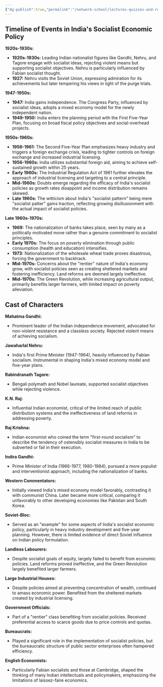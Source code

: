 ```yaml
---
{"dg-publish":true,"permalink":"/network-school/lectures-quizzes-and-references/briefs-timelines-and-study-guides/indian-history/indian-history-socialism-and-indian-economic-policy-timeline/"}
---
```



## Timeline of Events in India's Socialist Economic Policy

**1920s-1930s:**

- **1920s-1930s:** Leading Indian nationalist figures like Gandhi, Nehru, and Tagore engage with socialist ideas, rejecting violent means but supporting socialist objectives. Nehru is particularly influenced by Fabian socialist thought.
- **1927:** Nehru visits the Soviet Union, expressing admiration for its achievements but later tempering his views in light of the purge trials.

**1947-1950s:**

- **1947:** India gains independence. The Congress Party, influenced by socialist ideas, adopts a mixed economy model for the newly independent nation.
- **1949-1950:** India enters the planning period with the First Five-Year Plan, focusing on broad fiscal policy objectives and social-overhead projects.

**1950s-1960s:**

- **1956-1961:** The Second Five-Year Plan emphasizes heavy industry and triggers a foreign exchange crisis, leading to tighter controls on foreign exchange and increased industrial licensing.
- **1956-1960s:** India utilizes substantial foreign aid, aiming to achieve self-sustained growth within 25 years.
- **Early 1960s:** The Industrial Regulation Act of 1961 further elevates the approach of industrial licensing and targeting to a central principle.
- **Mid-1960s:** Doubts emerge regarding the efficacy of India's socialist policies as growth rates disappoint and income distribution remains skewed.
- **Late 1960s:** The witticism about India's "socialist pattern" being mere "socialist patter" gains traction, reflecting growing disillusionment with the actual impact of socialist policies.

**Late 1960s-1970s:**

- **1969:** The nationalization of banks takes place, seen by many as a politically motivated move rather than a genuine commitment to socialist principles.
- **Early 1970s:** The focus on poverty elimination through public consumption (health and education) intensifies.
- **1973:** Nationalization of the wholesale wheat trade proves disastrous, forcing the government to backtrack.
- **Mid-1970s:** Concerns about the "rentier" nature of India's economy grow, with socialist policies seen as creating sheltered markets and fostering inefficiency. Land reforms are deemed largely ineffective.
- **Mid-1970s:** The Green Revolution, while increasing agricultural output, primarily benefits larger farmers, with limited impact on poverty alleviation.

## Cast of Characters

**Mahatma Gandhi:**

- Prominent leader of the Indian independence movement, advocated for non-violent resistance and a classless society. Rejected violent means of achieving socialism.

**Jawaharlal Nehru:**

- India's first Prime Minister (1947-1964), heavily influenced by Fabian socialism. Instrumental in shaping India's mixed economy model and five-year plans.

**Rabindranath Tagore:**

- Bengali polymath and Nobel laureate, supported socialist objectives while rejecting violence.

**K.N. Raj:**

- Influential Indian economist, critical of the limited reach of public distribution systems and the ineffectiveness of land reforms in addressing poverty.

**Raj Krishna:**

- Indian economist who coined the term "first-round socialism" to describe the tendency of ostensibly socialist measures in India to be subverted or fail in their execution.

**Indira Gandhi:**

- Prime Minister of India (1966-1977, 1980-1984), pursued a more populist and interventionist approach, including the nationalization of banks.

**Western Commentators:**

- Initially viewed India's mixed economy model favorably, contrasting it with communist China. Later became more critical, comparing it unfavorably to other developing economies like Pakistan and South Korea.

**Soviet-Bloc:**

- Served as an "example" for some aspects of India's socialist economic policy, particularly in heavy industry development and five-year planning. However, there is limited evidence of direct Soviet influence on Indian policy formulation.

**Landless Labourers:**

- Despite socialist goals of equity, largely failed to benefit from economic policies. Land reforms proved ineffective, and the Green Revolution largely benefited larger farmers.

**Large Industrial Houses:**

- Despite policies aimed at preventing concentration of wealth, continued to amass economic power. Benefited from the sheltered markets created by industrial licensing.

**Government Officials:**

- Part of a "rentier" class benefiting from socialist policies. Received preferential access to scarce goods due to price controls and quotas.

**Bureaucrats:**

- Played a significant role in the implementation of socialist policies, but the bureaucratic structure of public sector enterprises often hampered efficiency.

**English Economists:**

- Particularly Fabian socialists and those at Cambridge, shaped the thinking of many Indian intellectuals and policymakers, emphasizing the limitations of laissez-faire economics.